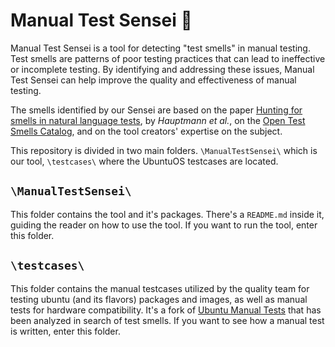 # Manual Test Sensei 🥷
Manual Test Sensei is a tool for detecting "test smells" in manual testing. Test smells are patterns of poor testing practices that can lead to ineffective or incomplete testing. By identifying and addressing these issues, Manual Test Sensei can help improve the quality and effectiveness of manual testing.

The smells identified by our Sensei are based on the paper [Hunting for smells in natural language tests](https://ieeexplore.ieee.org/document/6606682/), by _Hauptmann et al._, on the [Open Test Smells Catalog](https://easy.github.io/testsmells/index.html), and on the tool creators' expertise on the subject.

This repository is divided in two main folders. `\ManualTestSensei\` which is our tool, `\testcases\` where the UbuntuOS testcases are located.

## `\ManualTestSensei\`

This folder contains the tool and it's packages. There's a `README.md` inside it, guiding the reader on how to use the tool. If you want to run the tool, enter this folder.

## `\testcases\`
This folder contains the manual testcases utilized by the quality team for testing ubuntu (and its flavors) packages and images, as well as manual tests for hardware compatibility. It's a fork of [Ubuntu Manual Tests](https://launchpad.net/ubuntu-manual-tests) that has been analyzed in search of test smells. If you want to see how a manual test is written, enter this folder.

